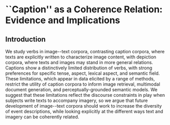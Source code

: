 # ``Caption'' as a Coherence Relation: Evidence and Implications


## Introduction

We study verbs in image--text corpora, contrasting caption corpora, where texts are explicitly written to characterize image content, with depiction corpora, where texts and images may stand in more general relations. Captions show a distinctively limited distribution of verbs,  with strong preferences for specific tense, aspect, lexical aspect, and semantic field.  These limitations, which appear in data elicited by a range of methods, restrict the utility of caption corpora to inform image retrieval, multimodal document generation, and perceptually-grounded semantic models.  We suggest that these limitations reflect the discourse constraints in play when subjects write texts to accompany imagery, so we argue that future development of image--text corpora should work to increase the diversity of event descriptions, while looking explicitly at the different ways text and imagery can be coherently related.
